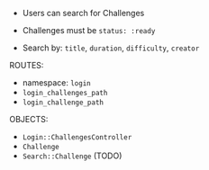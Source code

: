 - Users can search for Challenges
- Challenges must be `status: :ready`

- Search by: `title`, `duration`, `difficulty`, `creator`

ROUTES:

- namespace: `login`
- `login_challenges_path`
- `login_challenge_path`

OBJECTS:

- `Login::ChallengesController`
- `Challenge`
- `Search::Challenge` (TODO)
